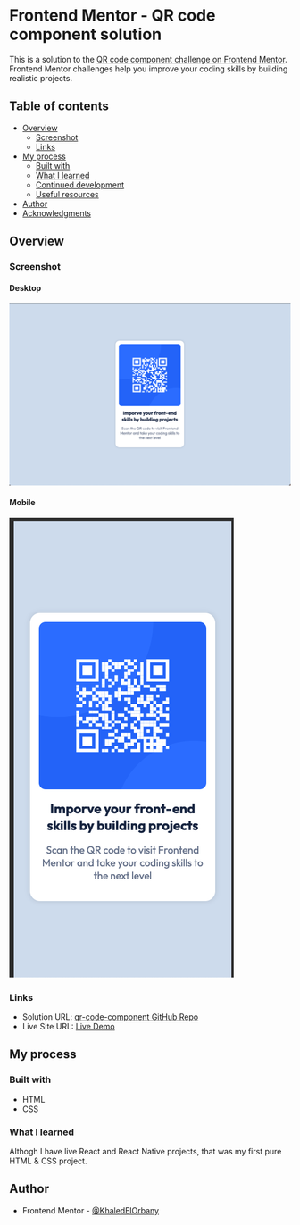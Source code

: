 # Frontend Mentor - QR code component solution

This is a solution to the [QR code component challenge on Frontend Mentor](https://www.frontendmentor.io/challenges/qr-code-component-iux_sIO_H). Frontend Mentor challenges help you improve your coding skills by building realistic projects. 

## Table of contents

- [Overview](#overview)
  - [Screenshot](#screenshot)
  - [Links](#links)
- [My process](#my-process)
  - [Built with](#built-with)
  - [What I learned](#what-i-learned)
  - [Continued development](#continued-development)
  - [Useful resources](#useful-resources)
- [Author](#author)
- [Acknowledgments](#acknowledgments)

## Overview

### Screenshot

#### Desktop
![alt text](image.png)

#### Mobile
![alt text](image-1.png)

### Links

- Solution URL: [qr-code-component GitHub Repo](https://github.com/KhaledElOrbany/qr-code-component)
- Live Site URL: [Live Demo](https://khaledelorbany.github.io/qr-code-component/)

## My process

### Built with

- HTML
- CSS

### What I learned

Althogh I have live React and React Native projects, that was my first pure HTML & CSS project.

## Author

- Frontend Mentor - [@KhaledElOrbany](https://www.frontendmentor.io/profile/KhaledElOrbany)
